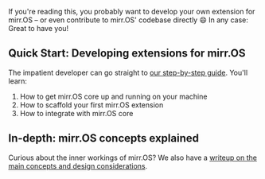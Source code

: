If you're reading this, you probably want to develop your own extension for mirr.OS – or even contribute to mirr.OS' codebase directly :smile: In any case: Great to have you!

## Quick Start: Developing extensions for mirr.OS
The impatient developer can go straight to [our step-by-step guide](developers/1.-getting-started). You'll learn:
1. How to get mirr.OS core up and running on your machine
2. How to scaffold your first mirr.OS extension
3. How to integrate with mirr.OS core

## In-depth: mirr.OS concepts explained
Curious about the inner workings of mirr.OS? We also have a [writeup on the main concepts and design considerations](mirr.OS'-design-concept).
